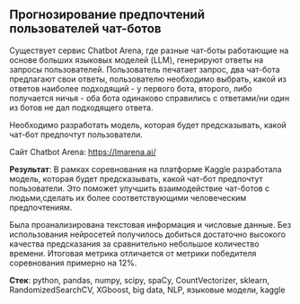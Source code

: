 ## Прогнозирование предпочтений пользователей чат-ботов


Существует сервис Chatbot Arena, где разные чат-боты работающие на основе больших языковых моделей (LLM), генерируют ответы на запросы пользователей. Пользователь печатает запрос, два чат-бота предлагают свои ответы, пользователю необходимо выбрать, какой из ответов наиболее подходящий - у первого бота, второго, либо получается ничья - оба бота одинаково справились с ответами/ни один из ботов не дал подходящего ответа.

Необходимо разработать модель, которая будет предсказывать, какой чат-бот предпочтут пользователи. 

Сайт Chatbot Arena: https://lmarena.ai/

**Результат**: В рамках соревнования на платформе Kaggle разработала модель, которая будет предсказывать, какой чат-бот предпочтут пользователи. Это поможет улучшить взаимодействие чат-ботов с людьми,сделать их более соответствующими человеческим предпочтениям.

Была проанализирована текстовая информация и числовые данные. Без использования нейросетей получилось добиться достаточно высокого качества предсказания за сравнительно небольшое количество времени. Итоговая метрика отличается от метрики победителя соревнования примерно на 12%. 

**Стек**: python, pandas, numpy, scipy, spaCy, CountVectorizer, sklearn, RandomizedSearchCV, XGboost, big data, NLP, языковые модели, kaggle
